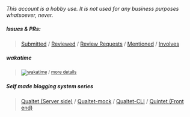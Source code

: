_This account is a hobby use. It is not used for any business purposes whatsoever, never._

##### Issues & PRs:

> [Submitted](https://github.com/pulls?q=is%3Apr+author%3Ayoshinorin+archived%3Afalse+-user%3Ayoshinorin+is%3Aopen) /
 [Reviewed](https://github.com/pulls?q=is%3Apr+archived%3Afalse+reviewed-by%3Ayoshinorin+is%3Aclosed+-user%3Ayoshinorin+is%3Aopen) /
 [Review Requests](https://github.com/pulls?q=is%3Apr+archived%3Afalse+is%3Aclosed+review-requested%3Ayoshinorin+-user%3Ayoshinorin+is%3Aopen) /
 [Mentioned](https://github.com/pulls?q=is%3Apr+archived%3Afalse+is%3Aclosed+mentions%3Ayoshinorin+-user%3Ayoshinorin+is%3Aopen) /
 [Involves](https://github.com/pulls?q=archived%3Afalse+involves%3Ayoshinorin+-user%3Ayoshinorin+is%3Aopen)
##### wakatime
> <sub>[![wakatime](https://wakatime.com/badge/user/e6eb83ec-d834-4844-9b5a-e6355bee42e5.svg)](https://wakatime.com/@e6eb83ec-d834-4844-9b5a-e6355bee42e5) / [more details](./wakatime/README.md)</sub>

##### Self made blogging system series
> [Qualtet (Server side)](https://github.com/yoshinorin/qualtet) / [Qualtet-mock](https://github.com/yoshinorin/qualtet-mock) / [Qualtet-CLI](https://github.com/yoshinorin/qualtet-cli) / [Quintet (Front end)](https://github.com/yoshinorin/quintet)


